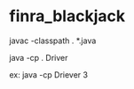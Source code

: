 # finra_blackjack

javac -classpath . *.java

java -cp . Driver <numberOfPlayer>
  
ex: java -cp Driever 3
